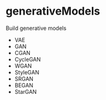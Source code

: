# generativeModels
Build generative models

* VAE
* GAN
* CGAN
* CycleGAN
* WGAN
* StyleGAN
* SRGAN
* BEGAN
* StarGAN

